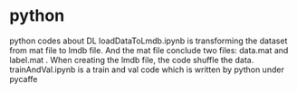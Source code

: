 # python
python codes about DL
loadDataToLmdb.ipynb is transforming the dataset from mat file to lmdb file. And the mat file conclude two files: data.mat and label.mat  . When creating the lmdb file, the code shuffle the data.
trainAndVal.ipynb is a train and val code which is written by python under pycaffe
